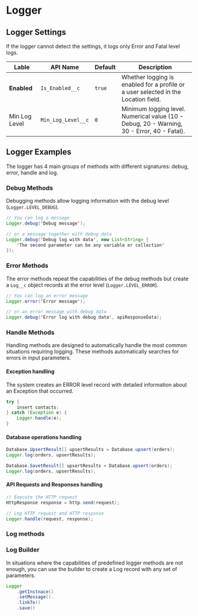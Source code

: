 # Logger

## Logger Settings

If the logger cannot detect the settings, it logs only Error and Fatal level logs.

| Lable | API Name | Default | Description |
| ---- | ---- | ---- | ---- |
| **Enabled** | `Is_Enabled__c` | `true` | Whether logging is enabled for a profile or a user selected in the Location field. |
| Min Log Level | `Min_Log_Level__c` | `0` | Minimum logging level. Numerical value (10 - Debug, 20 - Warning, 30 - Error, 40 - Fatal). |


## Logger Examples

The logger has 4 main groups of methods with different signatures: debug, error, handle and log.

### Debug Methods

Debugging methods allow logging information with the debug level (`Logger.LEVEL_DEBUG`).

```java
// You can log a message
Logger.debug('Debug message');

// or a message together with debug data
Logger.debug('Debug log with data', new List<String> {
    'The second parameter can be any variable or collection' 
});
```

### Error Methods

The error methods repeat the capabilities of the debug methods but create a `Log__c` object records at the error level (`Logger.LEVEL_ERROR`).

```java
// You can log an error message
Logger.error('Error message');

// or an error message with debug data
Logger.debug('Error log with debug data', apiResponseData);
```

### Handle Methods

Handling methods are designed to automatically handle the most common situations requiring logging. These methods automatically searches for errors in input parameters.

#### Exception handling

The system creates an ERROR level record with detailed information about an Exception that occurred.

```java
try {
    insert contacts;
} catch (Exception e) {
    Logger.handle(e);
}
```


#### Database operations handling

```java
Database.UpsertResult[] upsertResults = Database.upsert(orders);
Logger.log(orders, upsertResults);
```

```java
Database.SavetResult[] upsertResults = Database.upsert(orders);
Logger.log(orders, upsertResults);
```

#### API Requests and Responses handling

```java
// Execute the HTTP request
HttpResponse response = http.send(request);

// Log HTTP request and HTTP response
Logger.handle(request, response);
```

### Log methods


### Log Builder

In situations where the capabilities of predefined logger methods are not enough, you can use the builder to create a Log record with any set of parameters.

```java
Logger
    .getInstnace()
    .setMessage().
    .linkTo()
    .save()
```
